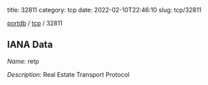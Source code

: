 title: 32811
category: tcp
date: 2022-02-10T22:46:10
slug: tcp/32811

[portdb](/) / [tcp](/category/tcp.html) / 32811


## IANA Data

_Name:_ retp

_Description:_ Real Estate Transport Protocol

